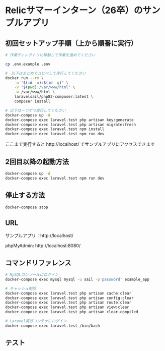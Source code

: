 # Relicサマーインターン（26卒）のサンプルアプリ

## 初回セットアップ手順（上から順番に実行）

```sh
# 作業ディレクトリに移動して作業を進めてください 

cp .env.example .env

#　以下はまとめてコピペして実行してください
docker run --rm \
    -u "$(id -u):$(id -g)" \
    -v "$(pwd):/var/www/html" \
    -w /var/www/html \
    laravelsail/php82-composer:latest \
    composer install

# 以下は一つずつ実行してください
docker-compose up -d
docker-compose exec laravel.test php artisan key:generate
docker-compose exec laravel.test php artisan migrate:fresh
docker-compose exec laravel.test npm install
docker-compose exec laravel.test npm run dev
```

ここまで実行すると http://localhost/ でサンプルアプリにアクセスできます

## 2回目以降の起動方法

```sh
docker-compose up -d
docker-compose exec laravel.test npm run dev
```

## 停止する方法

```sh
docker-compose stop
```

## URL
サンプルアプリ：http://localhost/

phpMyAdmin: http://localhost:8080/

## コマンドリファレンス

```sh
# MySQLコンソールにログイン
docker-compose exec mysql mysql -u sail -p'password' example_app

# キャッシュ削除
docker-compose exec laravel.test php artisan cache:clear
docker-compose exec laravel.test php artisan config:clear
docker-compose exec laravel.test php artisan route:clear
docker-compose exec laravel.test php artisan view:clear
docker-compose exec laravel.test php artisan clear-compiled

# Laravel実行コンテナにログイン
docker-compose exec laravel.test /bin/bash
```

## テスト